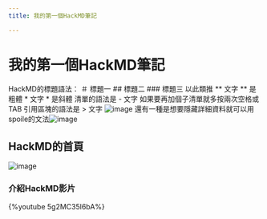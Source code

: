 ```yaml
---
title: 我的第一個HackMD筆記

---
```


# 我的第一個HackMD筆記
HackMD的標題語法：
＃ 標題一 ## 標題二 ### 標題三 以此類推
** 文字 ** 是粗體 * 文字 * 是斜體
清單的語法是 - 文字 如果要再加個子清單就多按兩次空格或TAB
引用區塊的語法是 > 文字 
![image](https://hackmd.io/_uploads/Sk5YBRxAyg.png)
還有一種是想要隱藏詳細資料就可以用spoile的文法![image](https://hackmd.io/_uploads/rypb8ClRJx.png)


## HackMD的首頁
![image](https://hackmd.io/_uploads/SJo0JCxCke.png)
### 介紹HackMD影片
{%youtube 5g2MC35l6bA%}

